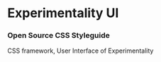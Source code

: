 # Experimentality UI

<article class="kss-section__content">
  <h3> Open Source CSS Styleguide </h3>
  <p> CSS framework, User Interface of Experimentality </p>
</article>
